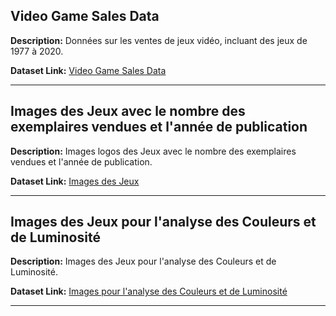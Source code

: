 ## Video Game Sales Data

**Description:** Données sur les ventes de jeux vidéo, incluant des jeux de 1977 à 2020.

**Dataset Link:** [Video Game Sales Data](https://www.kaggle.com/datasets/holmjason2/videogamedata)

---

## Images des Jeux avec le nombre des exemplaires vendues et l'année de publication

**Description:** Images logos des Jeux avec le nombre des exemplaires vendues et l'année de publication.

**Dataset Link:** [Images des Jeux](https://docs.google.com/spreadsheets/d/1y2h8VQvDDsTdnJxD41Uwrvpmsu3As1sweGabUDiAXhc/edit#gid=1024628142)

---

## Images des Jeux pour l'analyse des Couleurs et de Luminosité

**Description:** Images des Jeux pour l'analyse des Couleurs et de Luminosité.

**Dataset Link:** [Images pour l'analyse des Couleurs et de Luminosité](https://docs.google.com/spreadsheets/d/1y2h8VQvDDsTdnJxD41Uwrvpmsu3As1sweGabUDiAXhc/edit#gid=1128341938)

---

